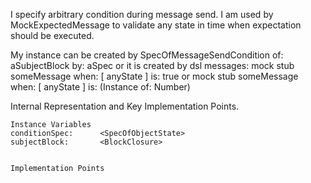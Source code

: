 I specify arbitrary condition during message send. 
I am used by MockExpectedMessage to validate any state in time when expectation should be executed.

My instance can be created by 
	SpecOfMessageSendCondition of: aSubjectBlock by: aSpec
or it is created by dsl messages: 
	mock stub someMessage when: [ anyState ] is: true
or
	mock stub someMessage when: [ anyState ] is: (Instance of: Number)
 
Internal Representation and Key Implementation Points.

    Instance Variables
	conditionSpec:		<SpecOfObjectState>
	subjectBlock:		<BlockClosure>


    Implementation Points